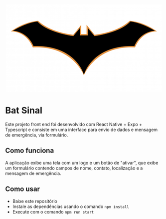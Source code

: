 <div align="center">
  <img src="./assets/bat-logo.png" style="margin: auto"/>
</div>

# Bat Sinal 

Este projeto front end foi desenvolvido com React Native + Expo + Typescript e consiste em uma interface para envio de dados e mensagem de emergência, via formulário.

## Como funciona
A aplicação exibe uma tela com um logo e um botão de "ativar", que exibe um formulário contendo campos de nome, contato, localização e a mensagem de emergência.

## Como usar

- Baixe este repositório
- Instale as dependências usando o comando `npm install`
- Execute com o comando `npm run start`



